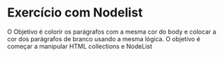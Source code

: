 <h1>Exercício com Nodelist</h1>

<p>O Objetivo é colorir os parágrafos com a mesma cor do body e colocar a cor dos parágrafos de 
branco usando a mesma lógica. O objetivo é começar a manipular HTML collections e NodeList
</p>
